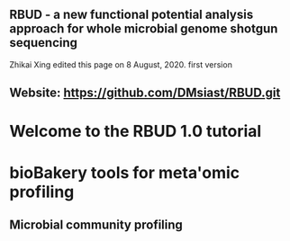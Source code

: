 ## RBUD - a new functional potential analysis approach for whole microbial genome shotgun sequencing
Zhikai Xing edited this page on 8 August, 2020. first version

Website: https://github.com/DMsiast/RBUD.git
------------------------------------------------------------------------
# Welcome to the RBUD 1.0 tutorial



**bioBakery tools for meta'omic profiling**
===========================================

## **Microbial community profiling**
